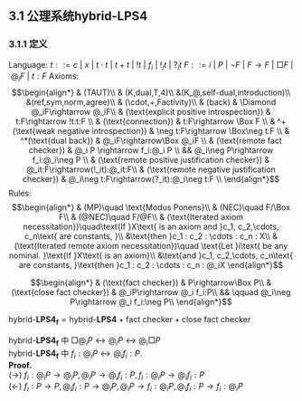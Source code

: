 ## 3.1 公理系统$\text{hybrid-}\mathbf{LPS4}$

### 3.1.1 定义
Language: 
$t::= c\ |\ x\ |\ t\cdot t\ |\ t+t\ |\ !t\ |\ f_i\ |\ !_it\ |\ ?_it$
$F::= i\ |\ P\ |\ \neg F\ |\ F\rightarrow F\ |\ \Box F\ |\ @_i F\ |\ t:F$
Axioms:
$$\begin{align*}
    & (TAUT)\\
    & (K,dual,T,4)\\
    &(K_@,self-dual,introduction)\\
    &(ref,sym,norm,agree)\\
    & (\cdot,+,Factivity)\\
    & (back) & \Diamond @_iF\rightarrow @_iF\\
    & (\text{explicit positive introspection}) & t:F\rightarrow !t:t:F \\
    & (\text{connection}) & t:F\rightarrow \Box F \\
    & ^+(\text{weak negative introspection}) & \neg t:F\rightarrow \Box\neg t:F \\
    & ^*(\text{dual back}) & @_iF\rightarrow\Box @_iF \\
    & (\text{remote fact checker}) & @_i P \rightarrow f_i:@_i P \\
    && @_i\neg P\rightarrow f_i:@_i\neg P \\
    & (\text{remote positive justification checker}) & @_it:F\rightarrow(!_it):@_it:F\\
    & (\text{remote negative justification checker}) & @_i\neg t:F\rightarrow(?_it):@_i\neg t:F \\ 
\end{align*}$$
Rules:
$$\begin{align*}
    & (MP)\quad \text{Modus Ponens}\\
    & (NEC)\quad F/\Box F\\
    & (@NEC)\quad F/@F\\
    & (\text{Iterated axiom necessitation})\quad\text{If }X\text{ is an axiom and }c_1, c_2,\cdots, c_n\text{ are constants, }\\
    &\text{then }c_1 : c_2 : \cdots : c_n : X\\
    & (\text{Iterated remote axiom necessitation})\quad \text{Let }i\text{ be any nominal. }\text{If }X\text{ is an axiom}\\
    &\text{and }c_1, c_2,\cdots, c_n\text{ are constants, }\text{then }c_1 : c_2 : \cdots : c_n : @_iX
\end{align*}$$

$$\begin{align*}
    & (\text{fact checker}) & P\rightarrow\Box P\\
    & (\text{close fact checker}) & @_iP\rightarrow @_i f_i:P\\
    && \qquad @_i\neg P\rightarrow @_i f_i:\neg P\\
\end{align*}$$

$\text{hybrid-}\mathbf{LPS4_f} = \text{hybrid-}\mathbf{LPS4} + \text{fact checker} + \text{close fact checker}$



$\text{hybrid-}\mathbf{LPS4_f}$ 中 $\Box @_i P\leftrightarrow @_iP\leftrightarrow  @_i \Box P$<br>
$\text{hybrid-}\mathbf{LPS4_f}$ 中 $f_i:@_iP\leftrightarrow @_if_i:P$.<br>
**Proof.**<br>
$(\rightarrow)\ f_i:@_iP\rightarrow @_iP,@_iP\rightarrow @_if_i:P,f_i:@_iP\rightarrow @_if_i:P$<br>
$(\leftarrow)\ f_i:P\rightarrow P,@_if_i:P\rightarrow @_iP,@_iP\rightarrow f_i:@_iP,@_if_i:P\rightarrow f_i:@_iP$

<!-- $!$是$!_i$的概括，在所有可能世界上 -->
